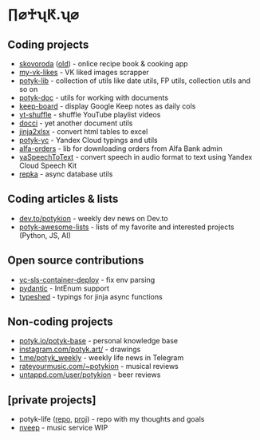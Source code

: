 # ∏⌀♰ʯԞ.ʯ⌀

## Coding projects

- [skovoroda](https://skovoroda-three.vercel.app/) ([old](https://skovoroda.website.yandexcloud.net/)) - onlice recipe book & cooking app
- [my-vk-likes](https://github.com/potykion/my-vk-likes) - VK liked images scrapper
- [potyk-lib](https://github.com/potykion/potyk-lib) - collection of utils like date utils, FP utils, collection utils and so on
- [potyk-doc](https://github.com/potykion/potyk-doc) - utils for working with documents
- [keep-board](https://github.com/potykion/keep-board) - display Google Keep notes as daily cols
- [yt-shuffle](https://github.com/potykion/yt-shuffle) - shuffle YouTube playlist videos
- [docci](https://github.com/potykion/docci) - yet another document utils
- [jinja2xlsx](https://github.com/potykion/jinja2xlsx) - convert html tables to excel 
- [potyk-yc](https://github.com/potykion/potyk-yc) - Yandex Cloud typings and utils
- [alfa-orders](https://github.com/potykion/alfa-orders) - lib for downloading orders from Alfa Bank admin
- [yaSpeechToText](https://github.com/potykion/yaSpeechToText) - convert speech in audio format to text using Yandex Cloud Speech Kit
- [repka](https://github.com/potykion/repka) - async database utils

## Coding articles & lists

- [dev.to/potykion](https://dev.to/potykion) - weekly dev news on Dev.to
- [potyk-awesome-lists](https://github.com/potykion/potyk-awesome-python) - lists of my favorite and interested projects (Python, JS, AI)

## Open source contributions

- [yc-sls-container-deploy](https://github.com/yc-actions/yc-sls-container-deploy/pull/427) - fix env parsing
- [pydantic](https://github.com/pydantic/pydantic/pull/444) - IntEnum support
- [typeshed](https://github.com/python/typeshed/pull/2278) - typings for jinja async functions

## Non-coding projects

- [potyk.io/potyk-base](https://potyk.io/potyk-base/) - personal knowledge base
- [instagram.com/potyk.art/](https://www.instagram.com/potyk.art/) - drawings
- [t.me/potyk_weekly](https://t.me/potyk_weekly) - weekly life news in Telegram
- [rateyourmusic.com/~potykion](https://rateyourmusic.com/~potykion) - musical reviews
- [untappd.com/user/potykion](https://untappd.com/user/potykion) - beer reviews

## [private projects]

- potyk-life ([repo](https://github.com/potykion/potyk-life), [proj](https://github.com/users/potykion/projects/10)) - repo with my thoughts and goals
- [nveep](https://github.com/potykion/nveep) - music service WIP
